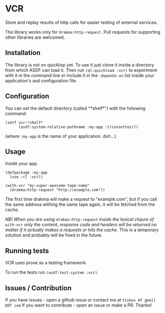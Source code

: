# VCR

Store and replay results of http calls for easier testing of external services.

The library works only for `drakma:http-request`. Pull requests for supporting other libraries are welcomed.

## Installation

The library is not on quicklisp yet. To use it just clone it inside a directory from which ASDF can load it. Then run `(ql:quickload :vcr)` to experiment with it in the command line or include it in the `:depends-on` list inside your application's asd configuration file.

## Configuration

You can set the default directory (called "\*shelf\*") with the following command:

```
(setf vcr:*shelf*
      (asdf:system-relative-pathname :my-app :t/cassettes/))
```

(where `:my-app` is the name of your application. duh...) 

## Usage

Inside your app.

```
(defpackage :my-app
  (use :cl :vcr))

(with-vcr "my-super-awesome-tape-name"
  (drakma:http-request "http://example.com"))
```

The first time drakma will make a request to "example.com", but if you call the same address withing the same tape again, it will be fetched from the cache.

*NB! When you are using `drakma:http-request` inside the lexical clojure of `with-vcr` only the content, response code and headers will be returned no matter if it actually makes a requests or hits the cache.* This is a temporary solution and probably will be fixed in the future.

## Running tests

VCR uses prove as a testing framework.

To run the tests run `(asdf:test-system :vcr)`.

## Issues / Contribution

If you have issues - open a github issue or contact me at `tsikov AT gmail DOT com`
If you want to contribute - open an issue or make a PR. Thanks!
